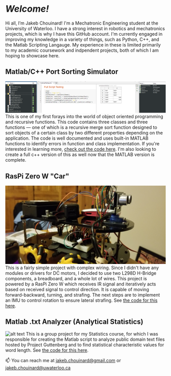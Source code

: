 # ***Welcome!***

Hi all, I’m Jakeb Chouinard! I'm a Mechatronic Engineering student at the University of Waterloo. I have a strong interest in robotics and mechatronics projects, which is why I have this GitHub account. I'm currently engaged in improving my knowledge in a variety of things, such as Python, C++, and the Matlab Scripting Langauge. My experience in these is limited primarily to my academic coursework and indpendent projects, both of which I am hoping to showcase here.

## **Matlab/C++ Port Sorting Simulator**
![alt text](https://github.com/borealis31/The_Shipyard/blob/main/matlab/exampleOutput.PNG)
This is one of my first forays into the world of object oriented programming and recursive functions. This code contains three classes and three functions — one of which is a recursive merge sort function designed to sort objects of a certain class by two different properties depending on the application. The code is well documented and uses built-in MATLAB functions to identify errors in function and class implementation. If you're interested in learning more, [check out the code here](https://github.com/borealis31/The_Shipyard/matlab). I'm also looking to create a full c++ version of this as well now that the MATLAB version is complete.

## **RasPi Zero W "Car"**
![alt text](https://github.com/borealis31/borealis31/blob/main/20210318_171800.jpg)
This is a fairly simple project with complex wiring. Since I didn't have any modules or drivers for DC motors, I
decided to use two L298D H-Bridge components, a breadboard, and a whole lot of wires. This project is powered
by a RasPi Zero W which receives IR signal and iteratively acts based on received signal to control direction.
It is capable of moving forward-backward, turning, and strafing. The next steps are to implement an IMU to control
rotation to ensure lateral strafing. See [the code for this here](https://github.com/borealis31/robo_rpi0w).

## **Matlab .txt Analyzer (Analytical Statistics)**
![alt text](https://github.com/borealis31/stats_analytics_school_project/blob/main/pride_and_prejudice_results.png)
This is a group project for my Statistics course, for which I was responsible for creating the Matlab script to
analyze public domain text files hosted by Project Guttenberg and to find statistical characteristic values for
word length. See [the code for this here](https://github.com/borealis31/Engineering-Statistics_Term-Project).

📫 You can reach me at jakeb.chouinard@gmail.com or jakeb.chouinard@uwaterloo.ca

<!---
borealis31/borealis31 is a ✨ special ✨ repository because its `README.md` (this file) appears on your GitHub profile.
You can click the Preview link to take a look at your changes.
--->
